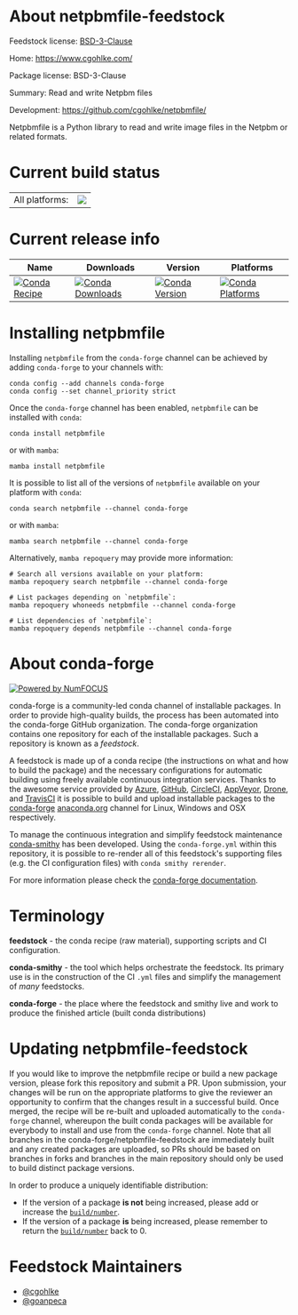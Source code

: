 About netpbmfile-feedstock
==========================

Feedstock license: [BSD-3-Clause](https://github.com/conda-forge/netpbmfile-feedstock/blob/main/LICENSE.txt)

Home: https://www.cgohlke.com/

Package license: BSD-3-Clause

Summary: Read and write Netpbm files

Development: https://github.com/cgohlke/netpbmfile/

Netpbmfile is a Python library to read and write image files in the Netpbm or related formats.


Current build status
====================


<table><tr><td>All platforms:</td>
    <td>
      <a href="https://dev.azure.com/conda-forge/feedstock-builds/_build/latest?definitionId=15477&branchName=main">
        <img src="https://dev.azure.com/conda-forge/feedstock-builds/_apis/build/status/netpbmfile-feedstock?branchName=main">
      </a>
    </td>
  </tr>
</table>

Current release info
====================

| Name | Downloads | Version | Platforms |
| --- | --- | --- | --- |
| [![Conda Recipe](https://img.shields.io/badge/recipe-netpbmfile-green.svg)](https://anaconda.org/conda-forge/netpbmfile) | [![Conda Downloads](https://img.shields.io/conda/dn/conda-forge/netpbmfile.svg)](https://anaconda.org/conda-forge/netpbmfile) | [![Conda Version](https://img.shields.io/conda/vn/conda-forge/netpbmfile.svg)](https://anaconda.org/conda-forge/netpbmfile) | [![Conda Platforms](https://img.shields.io/conda/pn/conda-forge/netpbmfile.svg)](https://anaconda.org/conda-forge/netpbmfile) |

Installing netpbmfile
=====================

Installing `netpbmfile` from the `conda-forge` channel can be achieved by adding `conda-forge` to your channels with:

```
conda config --add channels conda-forge
conda config --set channel_priority strict
```

Once the `conda-forge` channel has been enabled, `netpbmfile` can be installed with `conda`:

```
conda install netpbmfile
```

or with `mamba`:

```
mamba install netpbmfile
```

It is possible to list all of the versions of `netpbmfile` available on your platform with `conda`:

```
conda search netpbmfile --channel conda-forge
```

or with `mamba`:

```
mamba search netpbmfile --channel conda-forge
```

Alternatively, `mamba repoquery` may provide more information:

```
# Search all versions available on your platform:
mamba repoquery search netpbmfile --channel conda-forge

# List packages depending on `netpbmfile`:
mamba repoquery whoneeds netpbmfile --channel conda-forge

# List dependencies of `netpbmfile`:
mamba repoquery depends netpbmfile --channel conda-forge
```


About conda-forge
=================

[![Powered by
NumFOCUS](https://img.shields.io/badge/powered%20by-NumFOCUS-orange.svg?style=flat&colorA=E1523D&colorB=007D8A)](https://numfocus.org)

conda-forge is a community-led conda channel of installable packages.
In order to provide high-quality builds, the process has been automated into the
conda-forge GitHub organization. The conda-forge organization contains one repository
for each of the installable packages. Such a repository is known as a *feedstock*.

A feedstock is made up of a conda recipe (the instructions on what and how to build
the package) and the necessary configurations for automatic building using freely
available continuous integration services. Thanks to the awesome service provided by
[Azure](https://azure.microsoft.com/en-us/services/devops/), [GitHub](https://github.com/),
[CircleCI](https://circleci.com/), [AppVeyor](https://www.appveyor.com/),
[Drone](https://cloud.drone.io/welcome), and [TravisCI](https://travis-ci.com/)
it is possible to build and upload installable packages to the
[conda-forge](https://anaconda.org/conda-forge) [anaconda.org](https://anaconda.org/)
channel for Linux, Windows and OSX respectively.

To manage the continuous integration and simplify feedstock maintenance
[conda-smithy](https://github.com/conda-forge/conda-smithy) has been developed.
Using the ``conda-forge.yml`` within this repository, it is possible to re-render all of
this feedstock's supporting files (e.g. the CI configuration files) with ``conda smithy rerender``.

For more information please check the [conda-forge documentation](https://conda-forge.org/docs/).

Terminology
===========

**feedstock** - the conda recipe (raw material), supporting scripts and CI configuration.

**conda-smithy** - the tool which helps orchestrate the feedstock.
                   Its primary use is in the construction of the CI ``.yml`` files
                   and simplify the management of *many* feedstocks.

**conda-forge** - the place where the feedstock and smithy live and work to
                  produce the finished article (built conda distributions)


Updating netpbmfile-feedstock
=============================

If you would like to improve the netpbmfile recipe or build a new
package version, please fork this repository and submit a PR. Upon submission,
your changes will be run on the appropriate platforms to give the reviewer an
opportunity to confirm that the changes result in a successful build. Once
merged, the recipe will be re-built and uploaded automatically to the
`conda-forge` channel, whereupon the built conda packages will be available for
everybody to install and use from the `conda-forge` channel.
Note that all branches in the conda-forge/netpbmfile-feedstock are
immediately built and any created packages are uploaded, so PRs should be based
on branches in forks and branches in the main repository should only be used to
build distinct package versions.

In order to produce a uniquely identifiable distribution:
 * If the version of a package **is not** being increased, please add or increase
   the [``build/number``](https://docs.conda.io/projects/conda-build/en/latest/resources/define-metadata.html#build-number-and-string).
 * If the version of a package **is** being increased, please remember to return
   the [``build/number``](https://docs.conda.io/projects/conda-build/en/latest/resources/define-metadata.html#build-number-and-string)
   back to 0.

Feedstock Maintainers
=====================

* [@cgohlke](https://github.com/cgohlke/)
* [@goanpeca](https://github.com/goanpeca/)


